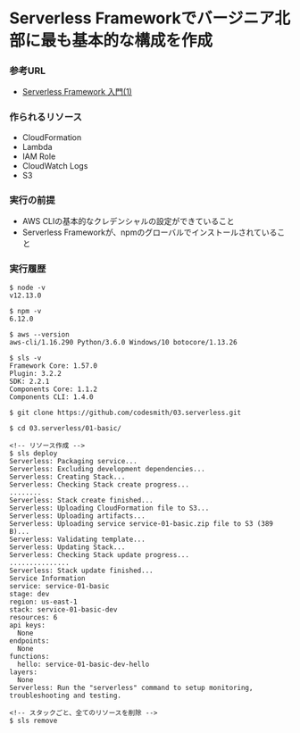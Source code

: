 # Serverless Frameworkでバージニア北部に最も基本的な構成を作成

### 参考URL
- [Serverless Framework 入門(1)](https://qiita.com/Daisuke-Otaka/items/f532a058bb1108cc94f6)

### 作られるリソース
- CloudFormation
- Lambda
- IAM Role
- CloudWatch Logs
- S3

### 実行の前提
- AWS CLIの基本的なクレデンシャルの設定ができていること
- Serverless Frameworkが、npmのグローバルでインストールされていること


### 実行履歴
```
$ node -v
v12.13.0

$ npm -v
6.12.0

$ aws --version
aws-cli/1.16.290 Python/3.6.0 Windows/10 botocore/1.13.26

$ sls -v
Framework Core: 1.57.0
Plugin: 3.2.2
SDK: 2.2.1
Components Core: 1.1.2
Components CLI: 1.4.0

$ git clone https://github.com/codesmith/03.serverless.git

$ cd 03.serverless/01-basic/

<!-- リソース作成 -->
$ sls deploy
Serverless: Packaging service...
Serverless: Excluding development dependencies...
Serverless: Creating Stack...
Serverless: Checking Stack create progress...
........
Serverless: Stack create finished...
Serverless: Uploading CloudFormation file to S3...
Serverless: Uploading artifacts...
Serverless: Uploading service service-01-basic.zip file to S3 (389 B)...
Serverless: Validating template...
Serverless: Updating Stack...
Serverless: Checking Stack update progress...
...............
Serverless: Stack update finished...
Service Information
service: service-01-basic
stage: dev
region: us-east-1
stack: service-01-basic-dev
resources: 6
api keys:
  None
endpoints:
  None
functions:
  hello: service-01-basic-dev-hello
layers:
  None
Serverless: Run the "serverless" command to setup monitoring, troubleshooting and testing.

<!-- スタックごと、全てのリソースを削除 -->
$ sls remove

```


